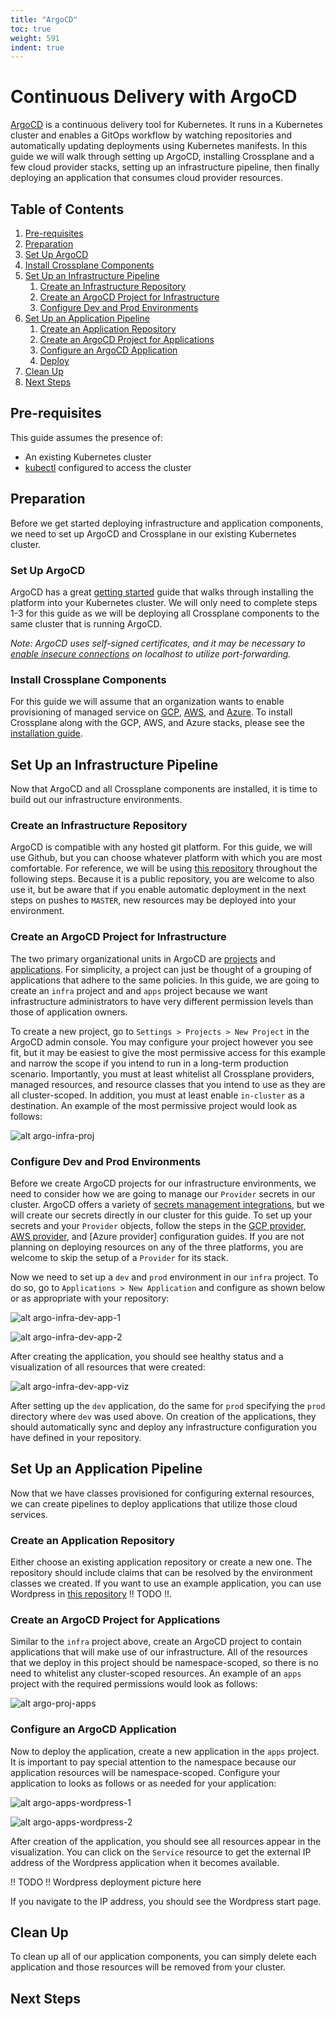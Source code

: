 ```yaml
---
title: "ArgoCD"
toc: true
weight: 591
indent: true
---
```


# Continuous Delivery with ArgoCD

[ArgoCD] is a continuous delivery tool for Kubernetes. It runs in a Kubernetes
cluster and enables a GitOps workflow by watching repositories and automatically
updating deployments using Kubernetes manifests. In this guide we will walk
through setting up ArgoCD, installing Crossplane and a few cloud provider
stacks, setting up an infrastructure pipeline, then finally deploying an
application that consumes cloud provider resources.

## Table of Contents

1. [Pre-requisites](#pre-requisites)
1. [Preparation](#preparation)
1. [Set Up ArgoCD](#set-up-argocd)
1. [Install Crossplane Components](#install-crossplane-components)
1. [Set Up an Infrastructure Pipeline](#set-up-an-infrastructure-pipeline)
    1. [Create an Infrastructure
       Repository](#create-an-infrastructure-repository)
    1. [Create an ArgoCD Project for
       Infrastructure](#create-an-argocd-project-for-infrastructure)
    1. [Configure Dev and Prod
       Environments](#configure-dev-and-prod-environments)
1. [Set Up an Application Pipeline](#set-up-an-application-pipeline)
    1. [Create an Application Repository](#create-an-application-repository)
    1. [Create an ArgoCD Project for
       Applications](#create-an-argocd-project-for-applications)
    1. [Configure an ArgoCD Application](#configure-an-argocd-application)
    1. [Deploy](#deploy)
1. [Clean Up](#clean-up)
1. [Next Steps](#next-steps)

## Pre-requisites

This guide assumes the presence of:

* An existing Kubernetes cluster
* [kubectl] configured to access the cluster

## Preparation

Before we get started deploying infrastructure and application components, we
need to set up ArgoCD and Crossplane in our existing Kubernetes cluster.

### Set Up ArgoCD

ArgoCD has a great [getting started] guide that walks through installing the
platform into your Kubernetes cluster. We will only need to complete steps 1-3
for this guide as we will be deploying all Crossplane components to the same
cluster that is running ArgoCD.

*Note: ArgoCD uses self-signed certificates, and it may be necessary to [enable
insecure connections] on localhost to utilize port-forwarding.*

### Install Crossplane Components

For this guide we will assume that an organization wants to enable provisioning
of managed service on [GCP], [AWS], and [Azure]. To install Crossplane along
with the GCP, AWS, and Azure stacks, please see the [installation guide].

## Set Up an Infrastructure Pipeline

Now that ArgoCD and all Crossplane components are installed, it is time to build
out our infrastructure environments. 

### Create an Infrastructure Repository

ArgoCD is compatible with any hosted git platform. For this guide, we will use
Github, but you can choose whatever platform with which you are most
comfortable. For reference, we will be using [this repository] throughout the
following steps. Because it is a public repository, you are welcome to also use
it, but be aware that if you enable automatic deployment in the next steps on
pushes to `MASTER`, new resources may be deployed into your environment.

### Create an ArgoCD Project for Infrastructure

The two primary organizational units in ArgoCD are [projects] and
[applications]. For simplicity, a project can just be thought of a grouping of
applications that adhere to the same policies. In this guide, we are going to
create an `infra` project and and `apps` project because we want infrastructure
administrators to have very different permission levels than those of
application owners.

To create a new project, go to `Settings > Projects > New Project` in the ArgoCD
admin console. You may configure your project however you see fit, but it may be
easiest to give the most permissive access for this example and narrow the scope
if you intend to run in a long-term production scenario. Importantly, you must
at least whitelist all Crossplane providers, managed resources, and resource
classes that you intend to use as they are all cluster-scoped. In addition, you
must at least enable `in-cluster` as a destination. An example of the most
permissive project would look as follows: 

![alt argo-infra-proj](argo-infra-proj.png)

### Configure Dev and Prod Environments

Before we create ArgoCD projects for our infrastructure environments, we need to
consider how we are going to manage our `Provider` secrets in our cluster.
ArgoCD offers a variety of [secrets management integrations], but we will create
our secrets directly in our cluster for this guide. To set up your secrets and
your `Provider` objects, follow the steps in the [GCP provider], [AWS provider],
and [Azure provider] configuration guides. If you are not planning on deploying
resources on any of the three platforms, you are welcome to skip the setup of a
`Provider` for its stack.

Now we need to set up a `dev` and `prod` environment in our `infra` project. To
do so, go to `Applications > New Application` and configure as shown below or as
appropriate with your repository:

![alt argo-infra-dev-app-1](argo-infra-dev-app-1.png)

![alt argo-infra-dev-app-2](argo-infra-dev-app-2.png)

After creating the application, you should see healthy status and a
visualization of all resources that were created:

![alt argo-infra-dev-app-viz](argo-infra-dev-app-viz.png)

After setting up the `dev` application, do the same for `prod` specifying the
`prod` directory where `dev` was used above. On creation of the applications,
they should automatically sync and deploy any infrastructure configuration you
have defined in your repository.

## Set Up an Application Pipeline

Now that we have classes provisioned for configuring external resources, we can
create pipelines to deploy applications that utilize those cloud services. 

### Create an Application Repository

Either choose an existing application repository or create a new one. The
repository should include claims that can be resolved by the environment classes
we created. If you want to use an example application, you can use Wordpress in
[this repository]  !! TODO !!.

### Create an ArgoCD Project for Applications

Similar to the `infra` project above, create an ArgoCD project to contain
applications that will make use of our infrastructure. All of the resources that
we deploy in this project should be namespace-scoped, so there is no need to
whitelist any cluster-scoped resources. An example of an `apps` project with the
required permissions would look as follows:

![alt argo-proj-apps](argo-proj-apps.png)

### Configure an ArgoCD Application

Now to deploy the application, create a new application in the `apps` project.
It is important to pay special attention to the namespace because our
application resources will be namespace-scoped. Configure your application to
looks as follows or as needed for your application:

![alt argo-apps-wordpress-1](argo-apps-wordpress-1.png)

![alt argo-apps-wordpress-2](argo-apps-wordpress-2.png)

After creation of the application, you should see all resources appear in the
visualization. You can click on the `Service` resource to get the external IP
address of the Wordpress application when it becomes available.

!! TODO !! Wordpress deployment picture here

If you navigate to the IP address, you should see the Wordpress start page.

## Clean Up

To clean up all of our application components, you can simply delete each
application and those resources will be removed from your cluster.

## Next Steps

<!-- Named links -->
[ArgoCD]: https://argoproj.github.io/argo-cd/
[kubectl]: https://kubernetes.io/docs/tasks/tools/install-kubectl/
[getting started]: https://argoproj.github.io/argo-cd/getting_started/
[enable insecure connections]: https://stackoverflow.com/questions/7580508/getting-chrome-to-accept-self-signed-localhost-certificate
[installation guide]: install-crossplane.md
[GCP]: https://cloud.google.com/
[AWS]: https://aws.amazon.com/
[Azure]: https://azure.microsoft.com/en-us/

[projects]: https://argoproj.github.io/argo-cd/operator-manual/declarative-setup/#projects
[applications]: https://argoproj.github.io/argo-cd/operator-manual/declarative-setup/#applications
[secrets management integrations]: https://argoproj.github.io/argo-cd/operator-manual/secret-management/
[GCP provider]: cloud-providers/gcp/gcp-provider.md
[AWS provider]: cloud-providers/aws/aws-provider.md
[this repository]: https://github.com/hasheddan/crosscd